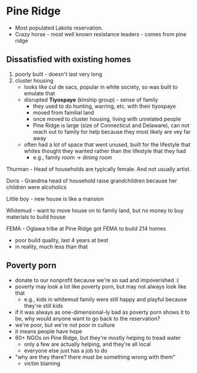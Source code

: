 # Pine Ridge

* Most populated Lakota reservation.
* Crazy horse - most well known resistance leaders - comes from pine ridge

## Dissatisfied with existing homes

1. poorly built - doesn't last very long
2. cluster housing
    * looks like cul de sacs, popular in white society, so was built to emulate that
    * disrupted **Tiyospaye** (kinship group) - sense of family
        * they used to do hunting, warring, etc. with their tiyospaye
        * moved from familial land
        * once moved to cluster housing, living with unrelated people
        * Pine Ridge is large (size of Connecticut and Delaware), can not reach out to family for help because they most likely are vey far away
    * often had a lot of space that went unused, built for the lifestyle that whites thought they wanted rather than the lifestyle that they had
        * e.g., family room -> dining room

Thurman - Head of households are typically female. And not usually artist.

Doris - Grandma head of household raise grandchildren because her children were alcoholics

Little boy - new house is like a mansion

Whitemud - want to move house on to family land, but no money to buy materials to build house

FEMA - Oglawa tribe at Pine Ridge got FEMA to build 214 homes

* poor build quality, last 4 years at best
* in reality, much less than that

## Poverty porn

* donate to our nonprofit because we're so sad and impoverished :(
* poverty may look a lot like poverty porn, but may not always look like that
    * e.g., kids in whitemud family were still happy and playful because they're still kids
* if it was always as one-dimensional-ly bad as poverty porn shows it to be, why would anyone want to go back to the reservation?
* we're poor, but we're not poor in culture
* it means people have hope
* 60+ NGOs on Pine Ridge, but they're mostly helping to tread water
    * only a few are actually helping, and they're all local
    * everyone else just has a job to do
* "why are they there? there must be something wrong with them"
    * victim blaming